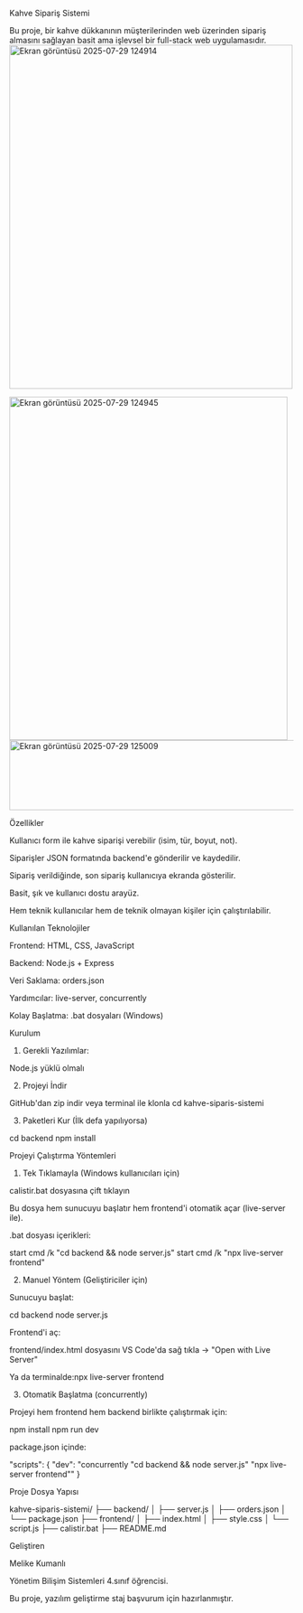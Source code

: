 Kahve Sipariş Sistemi 

Bu proje, bir kahve dükkanının müşterilerinden web üzerinden sipariş almasını sağlayan basit ama işlevsel bir full-stack web uygulamasıdır. 
<img width="502" height="609" alt="Ekran görüntüsü 2025-07-29 124914" src="https://github.com/user-attachments/assets/408bd84e-05a6-47fd-922f-8ae6b4a522c2" />

<img width="493" height="608" alt="Ekran görüntüsü 2025-07-29 124945" src="https://github.com/user-attachments/assets/83f9c173-ca06-43bf-83b9-83061e673342" />


<img width="521" height="124" alt="Ekran görüntüsü 2025-07-29 125009" src="https://github.com/user-attachments/assets/e2d72e17-72ee-4baf-acff-0f0a67c4d36a" />



 Özellikler 

Kullanıcı form ile kahve siparişi verebilir (isim, tür, boyut, not). 

Siparişler JSON formatında backend'e gönderilir ve kaydedilir. 

Sipariş verildiğinde, son sipariş kullanıcıya ekranda gösterilir. 

Basit, şık ve kullanıcı dostu arayüz. 

Hem teknik kullanıcılar hem de teknik olmayan kişiler için çalıştırılabilir. 

 

 Kullanılan Teknolojiler 

Frontend: HTML, CSS, JavaScript 

Backend: Node.js + Express 

Veri Saklama: orders.json 

Yardımcılar: live-server, concurrently 

Kolay Başlatma: .bat dosyaları (Windows) 

 

 Kurulum 

1. Gerekli Yazılımlar: 

Node.js yüklü olmalı 

2. Projeyi İndir 

GitHub'dan zip indir veya terminal ile klonla
cd kahve-siparis-sistemi 
  

3. Paketleri Kur (İlk defa yapılıyorsa) 

cd backend 
npm install 
  

 

 Projeyi Çalıştırma Yöntemleri 

 1. Tek Tıklamayla (Windows kullanıcıları için) 

calistir.bat dosyasına çift tıklayın 

Bu dosya hem sunucuyu başlatır hem frontend'i otomatik açar (live-server ile). 

.bat dosyası içerikleri: 

start cmd /k "cd backend && node server.js" 
start cmd /k "npx live-server frontend" 
  

 

 2. Manuel Yöntem (Geliştiriciler için) 

Sunucuyu başlat: 

cd backend 
node server.js 
  

Frontend'i aç: 

frontend/index.html dosyasını VS Code'da sağ tıkla → "Open with Live Server" 

Ya da terminalde:npx live-server frontend 
  

 

 3. Otomatik Başlatma (concurrently) 

Projeyi hem frontend hem backend birlikte çalıştırmak için: 

npm install 
npm run dev 
  

package.json içinde: 

"scripts": { 
  "dev": "concurrently \"cd backend && node server.js\" \"npx live-server frontend\"" 
} 
  

 

 Proje Dosya Yapısı 

kahve-siparis-sistemi/ 
├── backend/ 
│   ├── server.js 
│   ├── orders.json 
│   └── package.json 
├── frontend/ 
│   ├── index.html 
│   ├── style.css 
│   └── script.js 
├── calistir.bat 
├── README.md 
  

 Geliştiren 

Melike Kumanlı 

Yönetim Bilişim Sistemleri 4.sınıf öğrencisi. 

Bu proje, yazılım geliştirme staj başvurum için hazırlanmıştır.
